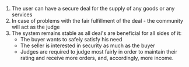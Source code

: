 1. The user can have a secure deal for the supply of any goods or any services
2. In case of problems with the fair fulfillment of the deal - the community will act as the judge
3. The system remains stable as all deal's are beneficial for all sides of it:
    - The buyer wants to safely satisfy his need
    - The seller is interested in security as much as the buyer
    - Judges are required to judge most fairly in order to maintain their rating and receive more orders, and, accordingly, more income. 